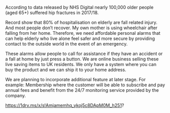 
According to data released by NHS Digital nearly 100,000 older people (aged 65+) suffered hip fractures in 2017/18.

Record show that 80% of hospitalisation on elderly are fall related injury. And most people don’t recover. My own mother is using wheelchair after falling from her home. Therefore, we need affordable personal alarms that can help elderly who live alone feel safer and more secure by providing contact to the outside world in the event of an emergency.

 These alarms allow people to call for assistance if they have an accident or a fall at home by just press a button. We are online business selling these live saving items to UK residents. We only have a system where you can buy the product and we can ship it to your home address.

We are planning to incorporate additional feature at later stage. For example: Membership where the customer will be able to subscribe and pay annual fees and benefit from the 24/7 monitoring service provided by the company.

https://1drv.ms/x/s!Amjamemhq_ykoj5c8DApM0M_h251?

